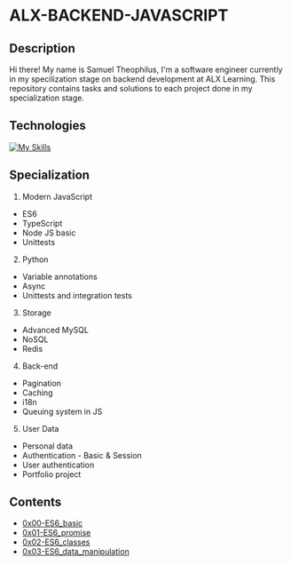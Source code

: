 # ALX-BACKEND-JAVASCRIPT

## Description
Hi there! My name is Samuel Theophilus, I'm a software engineer currently in my specilization stage on backend development at ALX Learning. This repository contains tasks and solutions to each project done in my specialization stage. 

## Technologies
[![My Skills](https://skills.thijs.gg/icons?i=js,html,nodejs,python,mysql,redis)](https://skills.thijs.gg)

## Specialization

1. Modern JavaScript
- ES6
- TypeScript
- Node JS basic
- Unittests
2. Python
- Variable annotations
- Async
- Unittests and integration tests
3. Storage
- Advanced MySQL
- NoSQL
- Redis
4. Back-end
- Pagination
- Caching
- i18n
- Queuing system in JS
5. User Data
- Personal data
- Authentication - Basic & Session
- User authentication
- Portfolio project

## Contents

* [0x00-ES6_basic](0x00-ES6_basic)
* [0x01-ES6_promise](0x01-ES6_promise)
* [0x02-ES6_classes](0x02-ES6_classes)
* [0x03-ES6_data_manipulation](0x03-ES6_data_manipulation)